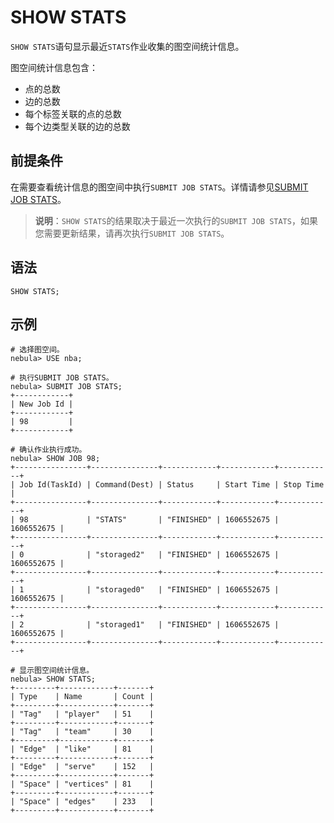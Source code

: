 # SHOW STATS

`SHOW STATS`语句显示最近`STATS`作业收集的图空间统计信息。

图空间统计信息包含：

- 点的总数
- 边的总数
- 每个标签关联的点的总数
- 每个边类型关联的边的总数

## 前提条件

在需要查看统计信息的图空间中执行`SUBMIT JOB STATS`。详情请参见[SUBMIT JOB STATS](../../18.operation-and-maintenance-statements/4.job-statements.md)。

>**说明**：`SHOW STATS`的结果取决于最近一次执行的`SUBMIT JOB STATS`，如果您需要更新结果，请再次执行`SUBMIT JOB STATS`。

## 语法

```ngql
SHOW STATS;
```

## 示例

```ngql
# 选择图空间。
nebula> USE nba;

# 执行SUBMIT JOB STATS。
nebula> SUBMIT JOB STATS;
+------------+
| New Job Id |
+------------+
| 98         |
+------------+

# 确认作业执行成功。
nebula> SHOW JOB 98;
+----------------+---------------+------------+------------+------------+
| Job Id(TaskId) | Command(Dest) | Status     | Start Time | Stop Time  |
+----------------+---------------+------------+------------+------------+
| 98             | "STATS"       | "FINISHED" | 1606552675 | 1606552675 |
+----------------+---------------+------------+------------+------------+
| 0              | "storaged2"   | "FINISHED" | 1606552675 | 1606552675 |
+----------------+---------------+------------+------------+------------+
| 1              | "storaged0"   | "FINISHED" | 1606552675 | 1606552675 |
+----------------+---------------+------------+------------+------------+
| 2              | "storaged1"   | "FINISHED" | 1606552675 | 1606552675 |
+----------------+---------------+------------+------------+------------+

# 显示图空间统计信息。
nebula> SHOW STATS;
+---------+------------+-------+
| Type    | Name       | Count |
+---------+------------+-------+
| "Tag"   | "player"   | 51    |
+---------+------------+-------+
| "Tag"   | "team"     | 30    |
+---------+------------+-------+
| "Edge"  | "like"     | 81    |
+---------+------------+-------+
| "Edge"  | "serve"    | 152   |
+---------+------------+-------+
| "Space" | "vertices" | 81    |
+---------+------------+-------+
| "Space" | "edges"    | 233   |
+---------+------------+-------+
```